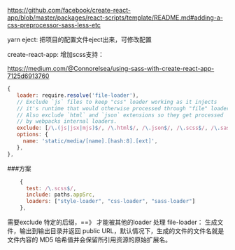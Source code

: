 https://github.com/facebook/create-react-app/blob/master/packages/react-scripts/template/README.md#adding-a-css-preprocessor-sass-less-etc

yarn eject: 把项目的配置文件eject出来，可修改配置

create-react-app: 增加scss支持：

https://medium.com/@Connorelsea/using-sass-with-create-react-app-7125d6913760

```js
{
   loader: require.resolve('file-loader'),
   // Exclude `js` files to keep "css" loader working as it injects
   // it's runtime that would otherwise processed through "file" loader.
   // Also exclude `html` and `json` extensions so they get processed
   // by webpacks internal loaders.
   exclude: [/\.(js|jsx|mjs)$/, /\.html$/, /\.json$/, /\.scss$/, /\.sass$/],
   options: {
     name: 'static/media/[name].[hash:8].[ext]',
   },
},
```
###方案
```js
    {
      test: /\.scss$/,
      include: paths.appSrc,
      loaders: ["style-loader", "css-loader", "sass-loader"]
    },
```

需要exclude 特定的后缀，==》 才能被其他的loader 处理
file-loader： 生成文件，输出到输出目录并返回 public URL，默认情况下，生成的文件的文件名就是文件内容的 MD5 哈希值并会保留所引用资源的原始扩展名。
